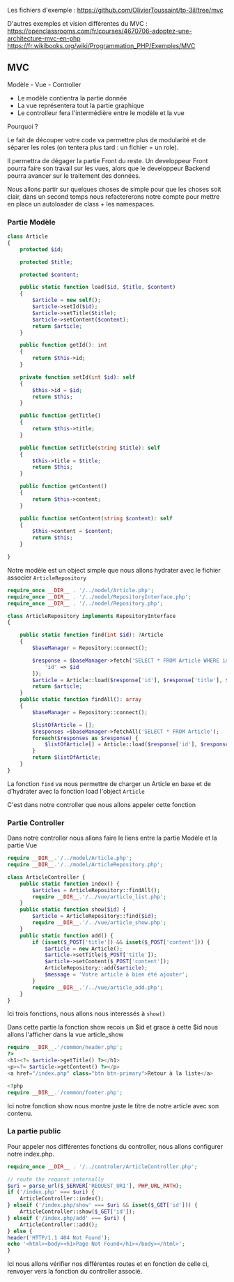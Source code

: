 Les fichiers d'exemple : <https://github.com/OlivierToussaint/tp-3il/tree/mvc>

D'autres exemples et vision différentes du MVC : 
<https://openclassrooms.com/fr/courses/4670706-adoptez-une-architecture-mvc-en-php>
<https://fr.wikibooks.org/wiki/Programmation_PHP/Exemples/MVC>

## MVC

Modèle - Vue - Controller

- Le modèle contientra la partie donnée
- La vue représentera tout la partie graphique
- Le controlleur fera l'intermédière entre le modèle et la vue

Pourquoi ?

Le fait de découper votre code va permettre plus de modularité et de séparer les roles (on tentera plus tard : un fichier = un role).

Il permettra de dégager la partie Front du reste. Un developpeur Front pourra faire son travail sur les vues, alors que le developpeur Backend pourra avancer sur le traitement des données.

Nous allons partir sur quelques choses de simple pour que les choses soit clair, dans un second temps nous refactererons notre compte pour mettre en place un autoloader de class + les namespaces.

### Partie Modèle

```php
class Article
{
    protected $id;

    protected $title;

    protected $content;

    public static function load($id, $title, $content)
    {
        $article = new self();
        $article->setId($id);
        $article->setTitle($title);
        $article->setContent($content);
        return $article;
    }

    public function getId(): int
    {
        return $this->id;
    }

    private function setId(int $id): self
    {
        $this->id = $id;
        return $this;
    }

    public function getTitle()
    {
        return $this->title;
    }

    public function setTitle(string $title): self
    {
        $this->title = $title;
        return $this;
    }

    public function getContent()
    {
        return $this->content;
    }

    public function setContent(string $content): self
    {
        $this->content = $content;
        return $this;
    }

}
```

Notre modèle est un object simple que nous allons hydrater avec le fichier associer `ArticleRepository`

```php
require_once __DIR__ . '/../model/Article.php';
require_once __DIR__ . '/../model/RepositoryInterface.php';
require_once __DIR__ . '/../model/Repository.php';

class ArticleRepository implements RepositoryInterface
{

    public static function find(int $id): ?Article
    {
        $baseManager = Repository::connect();

        $response = $baseManager->fetch('SELECT * FROM Article WHERE id= :id', [
            'id' => $id
        ]);
        $article = Article::load($response['id'], $response['title'], $response['content']);
        return $article;
    }
    public static function findAll(): array
    {
        $baseManager = Repository::connect();

        $listOfArticle = [];
        $responses =$baseManager->fetchAll('SELECT * FROM Article');
        foreach($responses as $response) {
            $listOfArticle[] = Article::load($response['id'], $response['title'], $response['content']);
        }
        return $listOfArticle;
    }
}
```

La fonction `find` va nous permettre de charger un Article en base et de d'hydrater avec la fonction load l'object `Article`

C'est dans notre controller que nous allons appeler cette fonction

### Partie Controller

Dans notre controller nous allons faire le liens entre la partie Modèle et la partie Vue

```php
require __DIR__.'/../model/Article.php';
require __DIR__.'/../model/ArticleRepository.php';

class ArticleController {
    public static function index() {
        $articles = ArticleRepository::findAll();
        require __DIR__.'/../vue/article_list.php';
    }
    public static function show($id) {
        $article = ArticleRepository::find($id);
        require __DIR__.'/../vue/article_show.php';
    }
    public static function add() {
        if (isset($_POST['title']) && isset($_POST['content'])) {
            $article = new Article();
            $article->setTitle($_POST['title']);
            $article->setContent($_POST['content']);
            ArticleRepository::add($article);
            $message = 'Votre article à bien été ajouter';
        }
        require __DIR__.'/../vue/article_add.php';
    }
}
```
Ici trois fonctions, nous allons nous interessés à `show()`

Dans cette partie la fonction show recois un $id et grace à cette $id nous allons l'afficher dans la vue article_show

```php
require __DIR__.'/common/header.php';
?>
<h1><?= $article->getTitle() ?></h1>
<p><?= $article->getContent() ?></p>
<a href="/index.php" class="btn btn-primary">Retour à la liste</a>

<?php
require __DIR__.'/common/footer.php';
```

Ici notre fonction show nous montre juste le titre de notre article avec son contenu.


### La partie public

Pour appeler nos différentes fonctions du controller, nous allons configurer notre index.php.

```php
require_once __DIR__ . '/../controler/ArticleController.php';

// route the request internally
$uri = parse_url($_SERVER['REQUEST_URI'], PHP_URL_PATH);
if ('/index.php' === $uri) {
    ArticleController::index();
} elseif ('/index.php/show' === $uri && isset($_GET['id'])) {
    ArticleController::show($_GET['id']);
} elseif ('/index.php/add' === $uri) {
    ArticleController::add();
} else {
header('HTTP/1.1 404 Not Found');
echo '<html><body><h1>Page Not Found</h1></body></html>';
}
```

Ici nous allons vérifier nos différentes routes et en fonction de celle ci, renvoyer vers la fonction du controller associé.